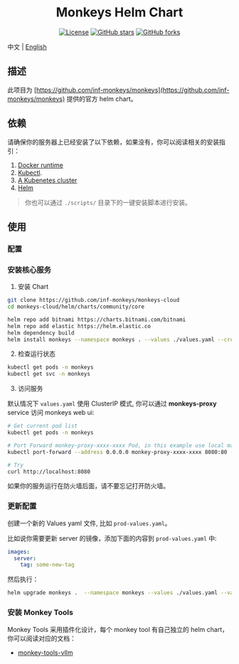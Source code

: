 <div align="center">

# Monkeys Helm Chart 

[![License](https://img.shields.io/github/license/inf-monkeys/monkeys-helm)](http://www.apache.org/licenses/LICENSE-2.0)
[![GitHub stars](https://img.shields.io/github/stars/inf-monkeys/monkeys-helm?style=social&label=Star&maxAge=2592000)](https://GitHub.com/inf-monkeys/monkeys-helm/stargazers/)
[![GitHub forks](https://img.shields.io/github/forks/inf-monkeys/monkeys-helm?style=social&label=Fork&maxAge=2592000)](https://github.com/inf-monkeys/monkeys-helm)

</div>

中文 | [English](./README.md)


## 描述

此项目为 [https://github.com/inf-monkeys/monkeys](https://github.com/inf-monkeys/monkeys) 提供的官方 helm chart。

## 依赖

请确保你的服务器上已经安装了以下依赖，如果没有，你可以阅读相关的安装指引：

1. [Docker runtime](https://docs.docker.com/engine/install/ubuntu/)
2. [Kubectl](https://kubernetes.io/docs/tasks/tools/install-kubectl-linux/).
3. [A Kubenetes cluster](https://minikube.sigs.k8s.io/docs/start/)
4. [Helm](https://helm.sh/docs/intro/install/)

> 你也可以通过 `./scripts/` 目录下的一键安装脚本进行安装。

## 使用

### 配置

### 安装核心服务

1. 安装 Chart

```sh
git clone https://github.com/inf-monkeys/monkeys-cloud
cd monkeys-cloud/helm/charts/community/core

helm repo add bitnami https://charts.bitnami.com/bitnami
helm repo add elastic https://helm.elastic.co
helm dependency build
helm install monkeys --namespace monkeys . --values ./values.yaml --create-namespace
```

2. 检查运行状态

```sh
kubectl get pods -n monkeys
kubectl get svc -n monkeys
```

3. 访问服务


默认情况下 `values.yaml` 使用 ClusterIP 模式, 你可以通过 **monkeys-proxy** service 访问 monkeys web ui:

```sh
# Get current pod list
kubectl get pods -n monkeys

# Port Forward monkey-proxy-xxxx-xxxx Pod, in this example use local machine's 8080 port.
kubectl port-forward --address 0.0.0.0 monkey-proxy-xxxx-xxxx 8080:80 -n monkeys

# Try
curl http://localhost:8080
```

如果你的服务运行在防火墙后面，请不要忘记打开防火墙。

### 更新配置

创建一个新的 Values yaml 文件, 比如 `prod-values.yaml`。

比如说你需要更新 server 的镜像，添加下面的内容到 `prod-values.yaml` 中:

```yaml
images:
  server:
    tag: some-new-tag
```

然后执行：

```sh
helm upgrade monkeys .  --namespace monkeys --values ./values.yaml --values ./prod-values.yaml
```

### 安装 Monkey Tools

Monkey Tools 采用插件化设计，每个 monkey tool 有自己独立的 helm chart，你可以阅读对应的文档：

- [monkey-tools-vllm](./helm/charts/community/tools/monkey-tools-vllm/)
